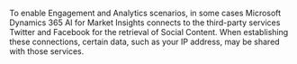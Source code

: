 To enable Engagement and Analytics scenarios, in some cases Microsoft Dynamics 365 AI for Market Insights connects to the third-party services Twitter and Facebook for the retrieval of Social Content. When establishing these connections, certain data, such as your IP address, may be shared with those services.